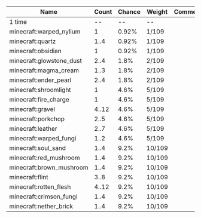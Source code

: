 | Name                     | Count | Chance | Weight | Comment |
| ------------------------ | ----- | ------ | ------ | ------- |
| 1 time                   |    -- |     -- |     -- |         |
| minecraft:warped_nylium  |     1 |  0.92% |  1/109 |         |
| minecraft:quartz         |  1..4 |  0.92% |  1/109 |         |
| minecraft:obsidian       |     1 |  0.92% |  1/109 |         |
| minecraft:glowstone_dust |  2..4 |   1.8% |  2/109 |         |
| minecraft:magma_cream    |  1..3 |   1.8% |  2/109 |         |
| minecraft:ender_pearl    |  2..4 |   1.8% |  2/109 |         |
| minecraft:shroomlight    |     1 |   4.6% |  5/109 |         |
| minecraft:fire_charge    |     1 |   4.6% |  5/109 |         |
| minecraft:gravel         | 4..12 |   4.6% |  5/109 |         |
| minecraft:porkchop       |  2..5 |   4.6% |  5/109 |         |
| minecraft:leather        |  2..7 |   4.6% |  5/109 |         |
| minecraft:warped_fungi   |  1..2 |   4.6% |  5/109 |         |
| minecraft:soul_sand      |  1..4 |   9.2% | 10/109 |         |
| minecraft:red_mushroom   |  1..4 |   9.2% | 10/109 |         |
| minecraft:brown_mushroom |  1..4 |   9.2% | 10/109 |         |
| minecraft:flint          |  3..8 |   9.2% | 10/109 |         |
| minecraft:rotten_flesh   | 4..12 |   9.2% | 10/109 |         |
| minecraft:crimson_fungi  |  1..4 |   9.2% | 10/109 |         |
| minecraft:nether_brick   |  1..4 |   9.2% | 10/109 |         |
